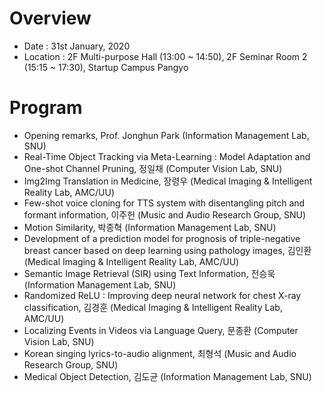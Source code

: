 # Overview
* Date : 31st January, 2020
* Location : 2F Multi-purpose Hall (13:00 ~ 14:50), 2F Seminar Room 2 (15:15 ~ 17:30), Startup Campus Pangyo

# Program
* Opening remarks, Prof. Jonghun Park (Information Management Lab, SNU)
* Real-Time Object Tracking via Meta-Learning : Model Adaptation and One-shot Channel Pruning, 정일채 (Computer Vision Lab, SNU)
* Img2Img Translation in Medicine, 장령우 (Medical Imaging & Intelligent Reality Lab, AMC/UU)
* Few-shot voice cloning for TTS system with disentangling pitch and formant information, 이주헌 (Music and Audio Research Group, SNU)
* Motion Similarity, 박종혁 (Information Management Lab, SNU)
* Development of a prediction model for prognosis of triple-negative breast cancer based on deep learning using pathology images, 김인환 (Medical Imaging & Intelligent Reality Lab, AMC/UU)
* Semantic Image Retrieval (SIR) using Text Information, 전승욱 (Information Management Lab, SNU)
* Randomized ReLU : Improving deep neural network for chest X-ray classification, 김경훈 (Medical Imaging & Intelligent Reality Lab, AMC/UU)
* Localizing Events in Videos via Language Query, 문종환 (Computer Vision Lab, SNU)
* Korean singing lyrics-to-audio alignment, 최형석 (Music and Audio Research Group, SNU)
* Medical Object Detection, 김도균 (Information Management Lab, SNU)
